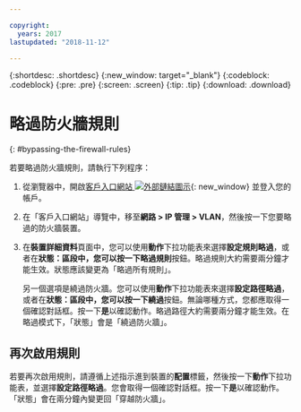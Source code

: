```yaml
---

copyright:
  years: 2017
lastupdated: "2018-11-12"

---
```


{:shortdesc: .shortdesc}
{:new_window: target="_blank"}
{:codeblock: .codeblock}
{:pre: .pre}
{:screen: .screen}
{:tip: .tip}
{:download: .download}

# 略過防火牆規則
{: #bypassing-the-firewall-rules}

若要略過防火牆規則，請執行下列程序：

1. 從瀏覽器中，開啟[客戶入口網站 ![外部鏈結圖示](../../icons/launch-glyph.svg "外部鏈結圖示")](https://control.softlayer.com/){: new_window} 並登入您的帳戶。
2. 在「客戶入口網站」導覽中，移至**網路 > IP 管理 > VLAN**，然後按一下您要略過的防火牆裝置。
3. 在**裝置詳細資料**頁面中，您可以使用**動作**下拉功能表來選擇**設定規則略過**，或者在**狀態：**區段中，您可以按一下**略過規則**按鈕。略過規則大約需要兩分鐘才能生效。狀態應該變更為「略過所有規則」。

	另一個選項是繞過防火牆。您可以使用**動作**下拉功能表來選擇**設定路徑略過**，或者在**狀態：**區段中，您可以按一下**繞過**按鈕。無論哪種方式，您都應取得一個確認對話框。按一下**是**以確認動作。略過路徑大約需要兩分鐘才能生效。在略過模式下，「狀態」會是「繞過防火牆」。

## 再次啟用規則

若要再次啟用規則，請遵循上述指示進到裝置的**配置**標籤，然後按一下**動作**下拉功能表，並選擇**設定路徑略過**。您會取得一個確認對話框。按一下**是**以確認動作。「狀態」會在兩分鐘內變更回「穿越防火牆」。

